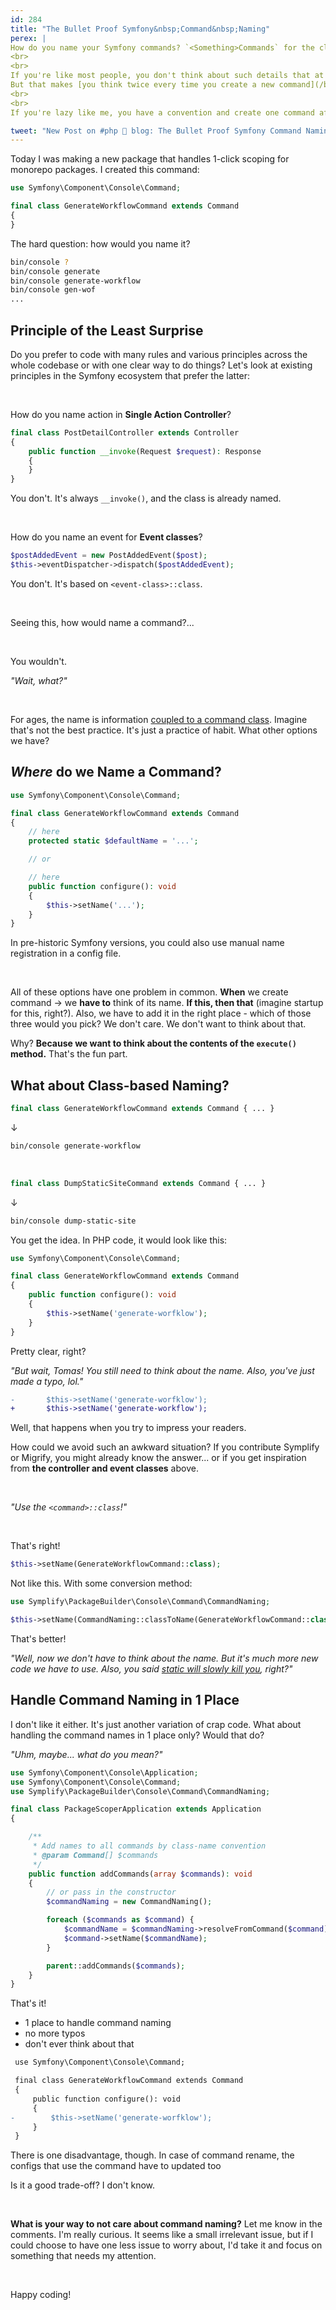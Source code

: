 ```yaml
---
id: 284
title: "The Bullet Proof Symfony&nbsp;Command&nbsp;Naming"
perex: |
How do you name your Symfony commands? `<Something>Commands` for the class. What about its console name?
<br>
<br>
If you're like most people, you don't think about such details that at all.
But that makes [you think twice every time you create a new command](/blog/2018/08/27/why-and-how-to-avoid-the-memory-lock).
<br>
<br>
If you're lazy like me, you have a convention and create one command after another, knowing the naming is based on... we'll get to it.

tweet: "New Post on #php 🐘 blog: The Bullet Proof Symfony Command Naming"
---
```


Today I was making a new package that handles 1-click scoping for monorepo packages. I created this command:

```php
use Symfony\Component\Console\Command;

final class GenerateWorkflowCommand extends Command
{
}
```

The hard question: how would you name it?

```bash
bin/console ?
bin/console generate
bin/console generate-workflow
bin/console gen-wof
...
```

## Principle of the Least Surprise

Do you prefer to code with many rules and various principles across the whole codebase or with one clear way to do things? Let's look at existing principles in the Symfony ecosystem that prefer the latter:

<br>

How do you name action in **Single Action Controller**?

```php
final class PostDetailController extends Controller
{
    public function __invoke(Request $request): Response
    {
    }
}
```

You don't. It's always `__invoke()`, and the class is already named.

<br>

How do you name an event for **Event classes**?

```php
$postAddedEvent = new PostAddedEvent($post);
$this->eventDispatcher->dispatch($postAddedEvent);
```

You don't. It's based on `<event-class>::class`.

<br>

Seeing this, how would name a command?...

<br>

You wouldn't.

*"Wait, what?"*

<br>

For ages, the name is information [coupled to a command class](/blog/2018/08/27/why-and-how-to-avoid-the-memory-lock). Imagine that's not the best practice. It's just a practice of habit. What other options we have?

## *Where* do we Name a Command?

```php
use Symfony\Component\Console\Command;

final class GenerateWorkflowCommand extends Command
{
    // here
    protected static $defaultName = '...';

    // or

    // here
    public function configure(): void
    {
        $this->setName('...');
    }
}
```

In pre-historic Symfony versions, you could also use manual name registration in a config file.

<br>

All of these options have one problem in common. **When** we create command → we **have to** think of its name. **If this, then that** (imagine startup for this, right?). Also, we have to add it in the right place - which of those three would you pick? We don't care. We don't want to think about that.

Why? **Because we want to think about the contents of the `execute()` method.** That's the fun part.

## What about Class-based Naming?

```php
final class GenerateWorkflowCommand extends Command { ... }
```

↓

```bash
bin/console generate-workflow
```

<br>

```php
final class DumpStaticSiteCommand extends Command { ... }
```

↓

```bash
bin/console dump-static-site
```

You get the idea. In PHP code, it would look like this:

```php
use Symfony\Component\Console\Command;

final class GenerateWorkflowCommand extends Command
{
    public function configure(): void
    {
        $this->setName('generate-worfklow');
    }
}
```

Pretty clear, right?

*"But wait, Tomas! You still need to think about the name. Also, you've just made a typo, lol."*

```diff
-       $this->setName('generate-worfklow');
+       $this->setName('generate-workflow');
```

Well, that happens when you try to impress your readers.

How could we avoid such an awkward situation? If you contribute Symplify or Migrify, you might already know the answer... or if you get inspiration from **the controller and event classes** above.

<br>

*"Use the `<command>::class`!"*

<br>

That's right!

```php
$this->setName(GenerateWorkflowCommand::class);
```

Not like this. With some conversion method:

```php
use Symplify\PackageBuilder\Console\Command\CommandNaming;

$this->setName(CommandNaming::classToName(GenerateWorkflowCommand::class));
```

That's better!

*"Well, now we don't have to think about the name. But it's much more new code we have to use. Also, you said [static will slowly kill  you](/blog/2020/08/31/how-static-methods-kills-you-like-corona), right?"*

## Handle Command Naming in 1 Place

I don't like it either. It's just another variation of crap code. What about handling the command names in 1 place only? Would that do?

*"Uhm, maybe... what do you mean?"*

```php
use Symfony\Component\Console\Application;
use Symfony\Component\Console\Command;
use Symplify\PackageBuilder\Console\Command\CommandNaming;

final class PackageScoperApplication extends Application
{

    /**
     * Add names to all commands by class-name convention
     * @param Command[] $commands
     */
    public function addCommands(array $commands): void
    {
        // or pass in the constructor
        $commandNaming = new CommandNaming();

        foreach ($commands as $command) {
            $commandName = $commandNaming->resolveFromCommand($command);
            $command->setName($commandName);
        }

        parent::addCommands($commands);
    }
}
```

That's it!

- 1 place to handle command naming <em class="fas fa-fw fa-check text-success fa-lg"></em>
- no more typos <em class="fas fa-fw fa-check text-success fa-lg"></em>
- don't ever think about that <em class="fas fa-fw fa-check text-success fa-lg"></em>

```diff
 use Symfony\Component\Console\Command;

 final class GenerateWorkflowCommand extends Command
 {
     public function configure(): void
     {
-        $this->setName('generate-worfklow');
     }
 }
```

There is one disadvantage, though. In case of command rename, the configs that use the command have to updated too <em class="fas fa-fw fa-times text-danger fa-lg"></em>

Is it a good trade-off? I don't know.

<br>

**What is your way to not care about command naming?** Let me know in the comments. I'm really curious. It seems like a small irrelevant issue, but if I could choose to have one less issue to worry about, I'd take it and focus on something that needs my attention.

<br>

Happy coding!
